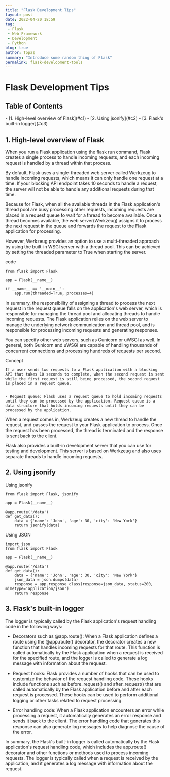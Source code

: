 ```yaml
---
title: "Flask Development Tips"
layout: post
date: 2022-04-20 18:59
tag:
 - Flask
 - Web Framework
 - Development
 - Python
blog: true
author: Topaz
summary: "Introduce some random thing of Flask"
permalink: flask-development-tools
---
```

<h1 class="title"> Flask Development Tips </h1>



<h2> Table of Contents </h2>
- [1. High-level overview of Flask](#c1)
- [2. Using jsonify](#c2)
- [3. Flask's built-in logger](#c3)


<h2 id="c1"> 1. High-level overview of Flask </h2>

When you run a Flask application using the flask run command, Flask creates a single process to handle incoming requests, and each incoming request is handled by a thread within that process.

By default, Flask uses a single-threaded web server called Werkzeug to handle incoming requests, which means it can only handle one request at a time. If your blocking API endpoint takes 10 seconds to handle a request, the server will not be able to handle any additional requests during that time.

Because for Flask, when all the available threads in the Flask application's thread pool are busy processing other requests, incoming requests are placed in a request queue to wait for a thread to become available. Once a thread becomes available, the web server(Werkzeug) assigns it to process the next request in the queue and forwards the request to the Flask application for processing.

However, Werkzeug provides an option to use a multi-threaded approach by using the built-in WSGI server with a thread pool. This can be achieved by setting the threaded parameter to True when starting the server.

code
```
from flask import Flask

app = Flask(__name__)

if __name__ == '__main__':
    app.run(threaded=True, processes=4)
```



In summary, the responsibility of assigning a thread to process the next request in the request queue falls on the application's web server, which is responsible for managing the thread pool and allocating threads to handle incoming requests. The Flask application relies on the web server to manage the underlying network communication and thread pool, and is responsible for processing incoming requests and generating responses.


You can specify other web servers, such as Gunicorn or uWSGI as well. In general, both Gunicorn and uWSGI are capable of handling thousands of concurrent connections and processing hundreds of requests per second.


Concept
```
If a user sends two requests to a Flask application with a blocking API that takes 10 seconds to complete, when the second request is sent while the first request is still being processed, the second request is placed in a request queue.


- Request queue: Flask uses a request queue to hold incoming requests until they can be processed by the application. Request queue is a data structure that holds incoming requests until they can be processed by the application.  

```







When a request comes in, Werkzeug creates a new thread to handle the request, and passes the request to your Flask application to process. Once the request has been processed, the thread is terminated and the response is sent back to the client.

Flask also provides a built-in development server that you can use for testing and development. This server is based on Werkzeug and also uses separate threads to handle incoming requests.

<h2 id="c2"> 2. Using jsonify </h2>


Using jsonify
```
from flask import Flask, jsonify

app = Flask(__name__)

@app.route('/data')
def get_data():
    data = {'name': 'John', 'age': 30, 'city': 'New York'}
    return jsonify(data)
```

Using JSON
```
import json
from flask import Flask

app = Flask(__name__)

@app.route('/data')
def get_data():
    data = {'name': 'John', 'age': 30, 'city': 'New York'}
    json_data = json.dumps(data)
    response = app.response_class(response=json_data, status=200, mimetype='application/json')
    return response
```



<h2 id="c3"> 3. Flask's built-in logger </h2>

The logger is typically called by the Flask application's request handling code in the following ways:

- Decorators such as @app.route(): When a Flask application defines a route using the @app.route() decorator, the decorator creates a new function that handles incoming requests for that route. This function is called automatically by the Flask application when a request is received for the specified route, and the logger is called to generate a log message with information about the request.

- Request hooks: Flask provides a number of hooks that can be used to customize the behavior of the request handling code. These hooks include functions such as before_request() and after_request() that are called automatically by the Flask application before and after each request is processed. These hooks can be used to perform additional logging or other tasks related to request processing.

- Error handling code: When a Flask application encounters an error while processing a request, it automatically generates an error response and sends it back to the client. The error handling code that generates this response can also generate log messages to help diagnose the cause of the error.


In summary, the Flask's built-in logger is called automatically by the Flask application's request handling code, which includes the app.route() decorator and other functions or methods used to process incoming requests. The logger is typically called when a request is received by the application, and it generates a log message with information about the request.
